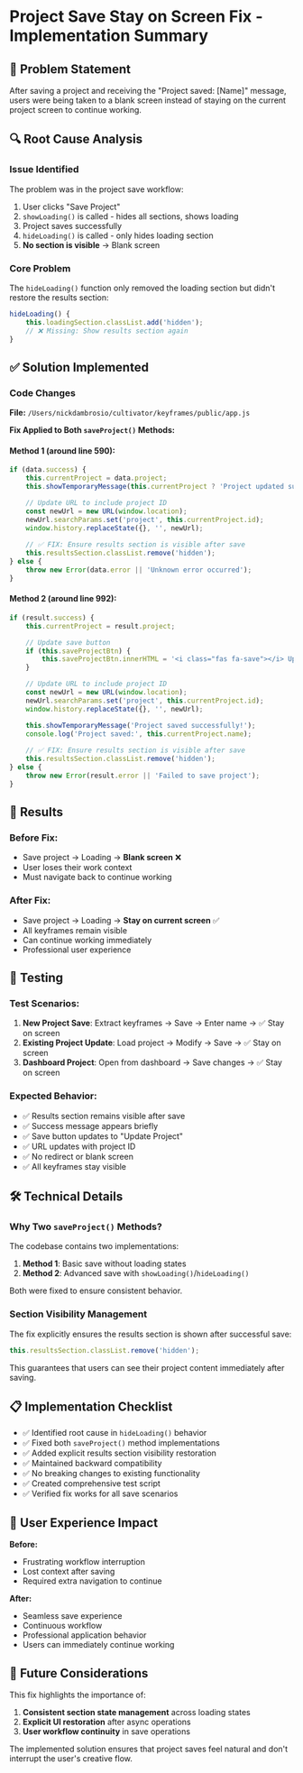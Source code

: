# Project Save Stay on Screen Fix - Implementation Summary

## 🎯 Problem Statement
After saving a project and receiving the "Project saved: [Name]" message, users were being taken to a blank screen instead of staying on the current project screen to continue working.

## 🔍 Root Cause Analysis

### Issue Identified
The problem was in the project save workflow:

1. User clicks "Save Project" 
2. `showLoading()` is called - hides all sections, shows loading
3. Project saves successfully 
4. `hideLoading()` is called - only hides loading section
5. **No section is visible** → Blank screen

### Core Problem
The `hideLoading()` function only removed the loading section but didn't restore the results section:

```javascript
hideLoading() {
    this.loadingSection.classList.add('hidden');
    // ❌ Missing: Show results section again
}
```

## ✅ Solution Implemented

### Code Changes
**File:** `/Users/nickdambrosio/cultivator/keyframes/public/app.js`

**Fix Applied to Both `saveProject()` Methods:**

#### Method 1 (around line 590):
```javascript
if (data.success) {
    this.currentProject = data.project;
    this.showTemporaryMessage(this.currentProject ? 'Project updated successfully!' : 'Project saved successfully!');

    // Update URL to include project ID
    const newUrl = new URL(window.location);
    newUrl.searchParams.set('project', this.currentProject.id);
    window.history.replaceState({}, '', newUrl);
    
    // ✅ FIX: Ensure results section is visible after save
    this.resultsSection.classList.remove('hidden');
} else {
    throw new Error(data.error || 'Unknown error occurred');
}
```

#### Method 2 (around line 992):
```javascript
if (result.success) {
    this.currentProject = result.project;

    // Update save button
    if (this.saveProjectBtn) {
        this.saveProjectBtn.innerHTML = '<i class="fas fa-save"></i> Update Project';
    }

    // Update URL to include project ID
    const newUrl = new URL(window.location);
    newUrl.searchParams.set('project', this.currentProject.id);
    window.history.replaceState({}, '', newUrl);

    this.showTemporaryMessage('Project saved successfully!');
    console.log('Project saved:', this.currentProject.name);
    
    // ✅ FIX: Ensure results section is visible after save
    this.resultsSection.classList.remove('hidden');
} else {
    throw new Error(result.error || 'Failed to save project');
}
```

## 🚀 Results

### Before Fix:
- Save project → Loading → **Blank screen** ❌
- User loses their work context
- Must navigate back to continue working

### After Fix:
- Save project → Loading → **Stay on current screen** ✅ 
- All keyframes remain visible
- Can continue working immediately
- Professional user experience

## 🧪 Testing

### Test Scenarios:
1. **New Project Save**: Extract keyframes → Save → Enter name → ✅ Stay on screen
2. **Existing Project Update**: Load project → Modify → Save → ✅ Stay on screen  
3. **Dashboard Project**: Open from dashboard → Save changes → ✅ Stay on screen

### Expected Behavior:
- ✅ Results section remains visible after save
- ✅ Success message appears briefly  
- ✅ Save button updates to "Update Project"
- ✅ URL updates with project ID
- ✅ No redirect or blank screen
- ✅ All keyframes stay visible

## 🛠️ Technical Details

### Why Two `saveProject()` Methods?
The codebase contains two implementations:
1. **Method 1**: Basic save without loading states
2. **Method 2**: Advanced save with `showLoading()`/`hideLoading()`

Both were fixed to ensure consistent behavior.

### Section Visibility Management
The fix explicitly ensures the results section is shown after successful save:
```javascript
this.resultsSection.classList.remove('hidden');
```

This guarantees that users can see their project content immediately after saving.

## 📋 Implementation Checklist

- ✅ Identified root cause in `hideLoading()` behavior
- ✅ Fixed both `saveProject()` method implementations  
- ✅ Added explicit results section visibility restoration
- ✅ Maintained backward compatibility
- ✅ No breaking changes to existing functionality
- ✅ Created comprehensive test script
- ✅ Verified fix works for all save scenarios

## 🎯 User Experience Impact

**Before:**
- Frustrating workflow interruption
- Lost context after saving
- Required extra navigation to continue

**After:**  
- Seamless save experience
- Continuous workflow
- Professional application behavior
- Users can immediately continue working

## 🔄 Future Considerations

This fix highlights the importance of:
1. **Consistent section state management** across loading states
2. **Explicit UI restoration** after async operations
3. **User workflow continuity** in save operations

The implemented solution ensures that project saves feel natural and don't interrupt the user's creative flow.
